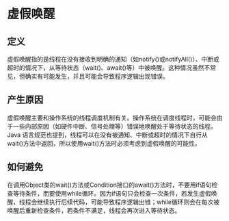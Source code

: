 # 虚假唤醒
## 定义
虚假唤醒指的是线程在没有接收到明确的通知（如notify()或notifyAll()）、中断或超时的情况下，从等待状态（wait()、await()等）中被唤醒。这种情况虽然不常见，但确实有可能发生，并且可能会导致程序逻辑出现错误。
## 产生原因
虚假唤醒主要和操作系统的线程调度机制有关。操作系统在调度线程时，可能会由于一些内部原因（如硬件中断、信号处理等）错误地唤醒处于等待状态的线程。Java 语言规范也提到，线程可以在没有被通知、中断或超时的情况下自行从wait()方法中返回，所以使用wait()方法时必须考虑到虚假唤醒的可能性。
## 如何避免
在调用Object类的wait()方法或Condition接口的await()方法时，不要用if语句检查等待条件，而要使用while循环。因为if语句只会检查一次条件，若发生虚假唤醒，线程会继续执行后续代码，可能导致程序逻辑出错；while循环则会在每次被唤醒后重新检查条件，若条件不满足，线程会再次进入等待状态。